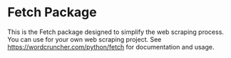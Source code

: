 # Fetch Package

This is the Fetch package designed to simplify the web scraping process. You can use for your own web scraping project. See https://wordcruncher.com/python/fetch for documentation and usage.
